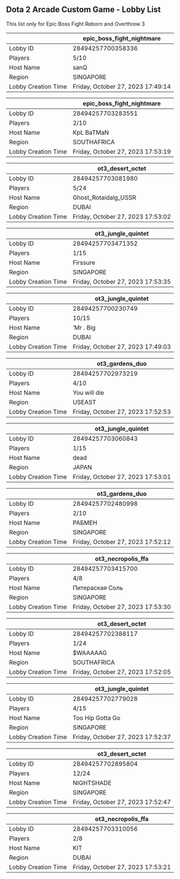## Dota 2 Arcade Custom Game - Lobby List

This list only for Epic Boss Fight Reborn and Overthrow 3

|  | epic_boss_fight_nightmare |
| ------ | ------ |
| Lobby ID | 28494257700358336 |
| Players | 5/10 |
| Host Name | sanQ |
| Region | SINGAPORE |
| Lobby Creation Time | Friday, October 27, 2023 17:49:14 |


|  | epic_boss_fight_nightmare |
| ------ | ------ |
| Lobby ID | 28494257703283551 |
| Players | 2/10 |
| Host Name | KpL BaTMaN |
| Region | SOUTHAFRICA |
| Lobby Creation Time | Friday, October 27, 2023 17:53:19 |


|  | ot3_desert_octet |
| ------ | ------ |
| Lobby ID | 28494257703081980 |
| Players | 5/24 |
| Host Name | Ghost_Rotaidalg_USSR |
| Region | DUBAI |
| Lobby Creation Time | Friday, October 27, 2023 17:53:02 |


|  | ot3_jungle_quintet |
| ------ | ------ |
| Lobby ID | 28494257703471352 |
| Players | 1/15 |
| Host Name | Firssure |
| Region | SINGAPORE |
| Lobby Creation Time | Friday, October 27, 2023 17:53:35 |


|  | ot3_jungle_quintet |
| ------ | ------ |
| Lobby ID | 28494257700230749 |
| Players | 10/15 |
| Host Name | ’Mr . Big |
| Region | DUBAI |
| Lobby Creation Time | Friday, October 27, 2023 17:49:03 |


|  | ot3_gardens_duo |
| ------ | ------ |
| Lobby ID | 28494257702973219 |
| Players | 4/10 |
| Host Name | You will die |
| Region | USEAST |
| Lobby Creation Time | Friday, October 27, 2023 17:52:53 |


|  | ot3_jungle_quintet |
| ------ | ------ |
| Lobby ID | 28494257703060843 |
| Players | 1/15 |
| Host Name | dead |
| Region | JAPAN |
| Lobby Creation Time | Friday, October 27, 2023 17:53:01 |


|  | ot3_gardens_duo |
| ------ | ------ |
| Lobby ID | 28494257702480998 |
| Players | 2/10 |
| Host Name | РАБМЕН |
| Region | SINGAPORE |
| Lobby Creation Time | Friday, October 27, 2023 17:52:12 |


|  | ot3_necropolis_ffa |
| ------ | ------ |
| Lobby ID | 28494257703415700 |
| Players | 4/8 |
| Host Name | Питераская Соль |
| Region | SINGAPORE |
| Lobby Creation Time | Friday, October 27, 2023 17:53:30 |


|  | ot3_desert_octet |
| ------ | ------ |
| Lobby ID | 28494257702388117 |
| Players | 1/24 |
| Host Name | $WAAAAAG |
| Region | SOUTHAFRICA |
| Lobby Creation Time | Friday, October 27, 2023 17:52:05 |


|  | ot3_jungle_quintet |
| ------ | ------ |
| Lobby ID | 28494257702779028 |
| Players | 4/15 |
| Host Name | Too Hip Gotta Go |
| Region | SINGAPORE |
| Lobby Creation Time | Friday, October 27, 2023 17:52:37 |


|  | ot3_desert_octet |
| ------ | ------ |
| Lobby ID | 28494257702895804 |
| Players | 12/24 |
| Host Name | NIGHTSHADE |
| Region | SINGAPORE |
| Lobby Creation Time | Friday, October 27, 2023 17:52:47 |


|  | ot3_necropolis_ffa |
| ------ | ------ |
| Lobby ID | 28494257703310056 |
| Players | 2/8 |
| Host Name | KIT |
| Region | DUBAI |
| Lobby Creation Time | Friday, October 27, 2023 17:53:21 |


